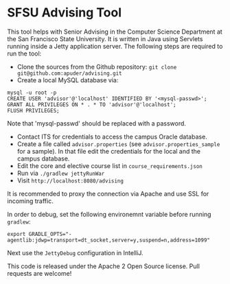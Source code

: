 
SFSU Advising Tool
==================

This tool helps with Senior Advising in the Computer Science Department at the
San Francisco State University. It is written in Java using Servlets running
inside a Jetty application server. The following steps are required to run the
tool:

- Clone the sources from the Github repository:
``
git clone git@github.com:apuder/advising.git
``
- Create a local MySQL database via:
```
mysql -u root -p
CREATE USER 'advisor'@'localhost' IDENTIFIED BY '<mysql-passwd>';
GRANT ALL PRIVILEGES ON * . * TO 'advisor'@'localhost';
FLUSH PRIVILEGES;
```
  Note that 'mysql-passwd' should be replaced with a password.
- Contact ITS for credentials to access the campus Oracle database.
- Create a file called `advisor.properties` (see `advisor.properties_sample`
  for a sample). In that file edit the credentials for the local and the
  campus database.
- Edit the core and elective course list in `course_requirements.json`
- Run via `./gradlew jettyRunWar`
- Visit `http://localhost:8080/advising`

It is recommended to proxy the connection via Apache and use SSL for incoming
traffic.

In order to debug, set the following environemnt variable before running `gradlew`:

``
export GRADLE_OPTS="-agentlib:jdwp=transport=dt_socket,server=y,suspend=n,address=1099"
``

Next use the `JettyDebug` configuration in IntelliJ.

This code is released under the Apache 2 Open Source license. Pull requests are welcome!